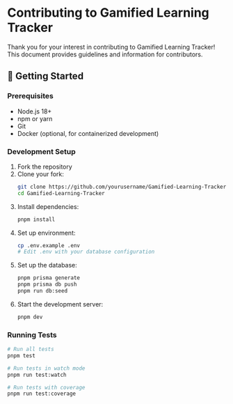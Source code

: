 # Contributing to Gamified Learning Tracker

Thank you for your interest in contributing to Gamified Learning Tracker! This document provides guidelines and information for contributors.

## 🚀 Getting Started

### Prerequisites

- Node.js 18+
- npm or yarn
- Git
- Docker (optional, for containerized development)

### Development Setup

1. Fork the repository
2. Clone your fork:
   ```bash
   git clone https://github.com/yourusername/Gamified-Learning-Tracker.git
   cd Gamified-Learning-Tracker
   ```
3. Install dependencies:
   ```bash
   pnpm install
   ```
4. Set up environment:
   ```bash
   cp .env.example .env
   # Edit .env with your database configuration
   ```
5. Set up the database:
   ```bash
   pnpm prisma generate
   pnpm prisma db push
   pnpm run db:seed
   ```
6. Start the development server:
   ```bash
   pnpm dev
   ```

### Running Tests

```bash
# Run all tests
pnpm test

# Run tests in watch mode
pnpm run test:watch

# Run tests with coverage
pnpm run test:coverage
```
